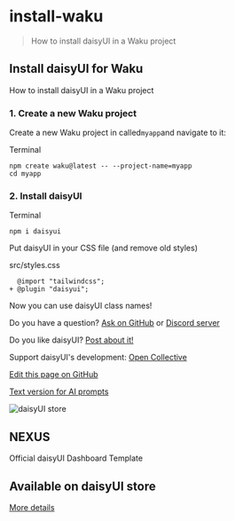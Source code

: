 # install-waku

> How to install daisyUI in a Waku project



## Install daisyUI for Waku

How to install daisyUI in a Waku project

### [](#1-create-a-new-waku-project)1\. Create a new Waku project

Create a new Waku project in called`myapp`and navigate to it:

Terminal

```
npm create waku@latest -- --project-name=myapp
cd myapp
```

### [](#2-install-daisyui)2\. Install daisyUI

Terminal

```
npm i daisyui
```

Put daisyUI in your CSS file (and remove old styles)

src/styles.css

```
  @import "tailwindcss";
+ @plugin "daisyui";
```

Now you can use daisyUI class names!

Do you have a question? [Ask on GitHub](https://github.com/saadeghi/daisyui/discussions) or [Discord server](https://daisyui.com/discord/)

Do you like daisyUI? [Post about it!](https://x.com/intent/post?text=daisyUI%20%0D%0AComponents%20for%20Tailwind%20CSS%20%0D%0Ahttps://daisyui.com)

Support daisyUI's development: [Open Collective](https://opencollective.com/daisyui)

[Edit this page on GitHub](https://github.com/saadeghi/daisyui/blob/master/packages/docs/src/routes/\(routes\)/docs/install/waku/+page.md?plain=1)

[Text version for AI prompts](https://raw.githubusercontent.com/saadeghi/daisyui/refs/heads/master/packages/docs/src/routes/\(routes\)/docs/install/waku/+page.md?plain=1)

![daisyUI store](https://img.daisyui.com/images/store/nexus.webp)

## NEXUS  
Official daisyUI Dashboard Template

## Available on daisyUI store

[More details](/store)
